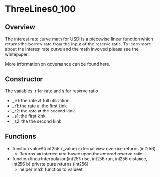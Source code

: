 # ThreeLines0_100

## Overview

The interest rate curve math for USDi is a piecewise linear function which returns the borrow rate from the input of the reserve ratio. To learn more about the interest rate curve and the math involved please see the whitepaper. 

More information on governance can be found [here](../../../concepts/Borrowing/InterestRates).

## Constructor
The variables: r for rate and s for reserve ratio
* _r0: the rate at full utilization.
* _r1: the rate at the first kink
* _r2: the rate at the second kink
* _s1: the first kink
* _s2: the the second kink 

## Functions
* function valueAt(int256 x_value) external view override returns (int256)
    * Returns an interest rate based upon the entered reserve ratio.
* function linearInterpolation(int256 rise, int256 run, int256 distance, int256 b) private pure returns (int256)
    * helper math function to valueAt


